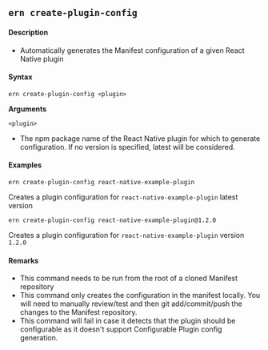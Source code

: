 ## `ern create-plugin-config`

#### Description

* Automatically generates the Manifest configuration of a given React Native plugin

#### Syntax

`ern create-plugin-config <plugin>`

**Arguments**

`<plugin>`

* The npm package name of the React Native plugin for which to generate configuration. If no version is specified, latest will be considered. 

#### Examples

`ern create-plugin-config react-native-example-plugin`

Creates a plugin configuration for `react-native-example-plugin` latest version

`ern create-plugin-config react-native-example-plugin@1.2.0`

Creates a plugin configuration for `react-native-example-plugin` version `1.2.0`

#### Remarks

* This command needs to be run from the root of a cloned Manifest repository
* This command only creates the configuration in the manifest locally. You will need to manually review/test and then git add/commit/push the changes to the Manifest repository. 
*  This command will fail in case it detects that the plugin should be configurable as it doesn't support Configurable Plugin config generation.
